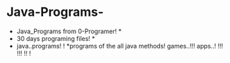 # Java-Programs-
* Java_Programs from 0-Programer! *
* 30 days programing files! *
* java..programs! !
*programs of the all java methods!
games..!!!
apps..! !!!
!!!
!!
  !
